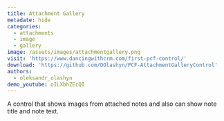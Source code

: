 ```yaml
---
title: Attachment Gallery
metadate: hide
categories:
  - attachments
  - image
  - gallery
image: /assets/images/attachmentgallery.png
visit: 'https://www.dancingwithcrm.com/first-pcf-control/'
download: 'https://github.com/OOlashyn/PCF-AttachmentGalleryControl'
authors:
  - oleksandr_olashyn
demo_youtube: oILXbhZEcQI
---
```


A control that shows images from attached notes and also can show note title and note text.
